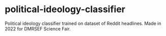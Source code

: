 # political-ideology-classifier
Political ideology classifier trained on dataset of Reddit headlines. Made in 2022 for DMRSEF Science Fair.
